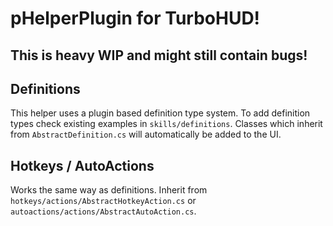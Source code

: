 # pHelperPlugin for TurboHUD!

## This is heavy WIP and might still contain bugs!

## Definitions

This helper uses a plugin based definition type system. To add definition types check existing examples in `skills/definitions`. Classes which inherit from `AbstractDefinition.cs` will automatically be added to the UI.

## Hotkeys / AutoActions

Works the same way as definitions. Inherit from `hotkeys/actions/AbstractHotkeyAction.cs` or `autoactions/actions/AbstractAutoAction.cs`.
